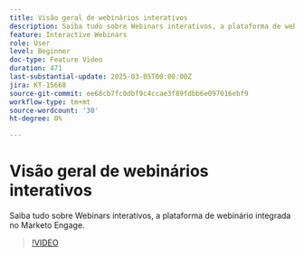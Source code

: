 ```yaml
---
title: Visão geral de webinários interativos
description: Saiba tudo sobre Webinars interativos, a plataforma de webinário integrada no Marketo Engage.
feature: Interactive Webinars
role: User
level: Beginner
doc-type: Feature Video
duration: 471
last-substantial-update: 2025-03-05T00:00:00Z
jira: KT-15668
source-git-commit: ee68cb7fc0dbf9c4ccae3f89fdbb6e097016ebf9
workflow-type: tm+mt
source-wordcount: '30'
ht-degree: 0%

---
```



# Visão geral de webinários interativos

Saiba tudo sobre Webinars interativos, a plataforma de webinário integrada no Marketo Engage.

>[!VIDEO](https://video.tv.adobe.com/v/3449713/?learn=on&enablevpops)
